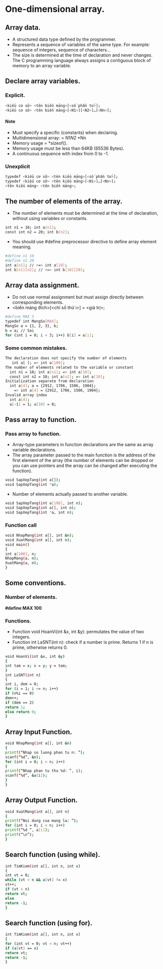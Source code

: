 # One-dimensional array.
## Array data.
- A structured data type defined by the programmer.
- Represents a sequence of variables of the same type. For example: sequence of integers, sequence of characters...
- The size is determined at the time of declaration and never changes.
The C programming language always assigns a contiguous block of memory to an array variable.
## Declare array variables.
### Explicit.
```sh
<kiểu cơ sở> <tên biến mảng>[<số phần tử>];
<kiểu cơ sở> <tên biến mảng>[<N1>][<N2>]…[<Nn>];
```
#### Note
- Must specify a specific <number of elements> (constants) when declaring.
- Multidimensional array: <total number of elements> = N1*N2* *Nn
- Memory usage = <total number of elements>*sizeof(<base type>).
- Memory usage must be less than 64KB (65536 Bytes).
- A continuous sequence with index from 0 to <total number of elements>-1.
### Unexplicit
```sh
typedef <kiểu cơ sở> <tên kiểu mảng>[<số phần tử>];
typedef <kiểu cơ sở> <tên kiểu mảng>[<N1>]…[<Nn>];
<tên kiểu mảng> <tên biến mảng>;
```
## The number of elements of the array.
- The number of elements must be determined at the time of declaration, without using variables or constants.
``` sh
int n1 = 10; int a[n1];
const int n2 = 20; int b[n2];
```
- You should use #define preprocessor directive to define array element meaning.
``` sh
#define n1 10
#define n2 20
int a[n1]; // <=> int a[10];
int b[n1][n2]; // <=> int b[10][20];
```
## Array data assignment.
- Do not use normal assignment but must assign directly between corresponding elements.
- <biến mảng đích>[<chỉ số thứ i>] = <giá trị>;
```sh
#define MAX 3
typedef int MangSo[MAX];
MangSo a = {1, 2, 3}, b;
b = a; // Sai
for (int i = 0; i < 3; i++) b[i] = a[i];
```
### Some common mistakes.
```sh
The declaration does not specify the number of elements
   int a[ ]; => int a[100];
The number of elements related to the variable or constant
  int n1 = 10; int a[n1]; => int a[10];
  const int n2 = 10; int a[n2]; => int a[10];
Initialization separate from declaration
  int a[4]; a = {2912, 1706, 1506, 1904};
    => int a[4] = {2912, 1706, 1506, 1904};
Invalid array index
  int a[4];
  a[-1] = 1; a[10] = 0;
  ```
## Pass array to function.
### Pass array to function.
- Array-type parameters in function declarations are the same as array variable declarations.
- The array parameter passed to the main function is the address of the first element of the array (the number of elements can be dropped or you can use pointers and the array can be changed after executing the function).
```sh
void SapXepTang(int a[]);
void SapXepTang(int *a);
```
- Number of elements actually passed to another variable.
```sh
void SapXepTang(int a[100], int n);
void SapXepTang(int a[], int n);
void SapXepTang(int *a, int n);
```
### Function call
```sh
void NhapMang(int a[], int &n);
void XuatMang(int a[], int n);
void main()
{
int a[100], n;
NhapMang(a, n);
XuatMang(a, n);
}
```
## Some conventions.
### Number of elements.
**#define MAX 100**
### Functions.
- Function void HoanVi(int &x, int &y): permutates the value of two integers.
- Function int LaSNT(int n): check if a number is prime. Returns 1 if n is prime, otherwise returns 0.
```sh
void HoanVi(int &x, int &y)
{
int tam = x; x = y; y = tam;
}
int LaSNT(int n)
{
int i, dem = 0;
for (i = 1; i <= n; i++)
if (n%i == 0)
dem++;
if (dem == 2)
return 1;
else return 0;
}
```
## Array Input Function.
```sh
void NhapMang(int a[], int &n)
{
printf(“Nhap so luong phan tu n: ”);
scanf(“%d”, &n);
for (int i = 0; i < n; i++)
{
printf(“Nhap phan tu thu %d: ”, i);
scanf(“%d”, &a[i]);
}
}
```
## Array Output Function.
```sh
void XuatMang(int a[], int n)
{
printf(“Noi dung cua mang la: ”);
for (int i = 0; i < n; i++)
printf(“%d ”, a[i]);
printf(“\n”);
}
```
## Search function (using while).
```sh
int TimKiem(int a[], int n, int x)
{
int vt = 0;
while (vt < n && a[vt] != x)
vt++;
if (vt < n)
return vt;
else
return -1;
}
```
## Search function (using for).
```sh
int TimKiem(int a[], int n, int x)
{
for (int vt = 0; vt < n; vt++)
if (a[vt] == x)
return vt;
return -1;
}
```
